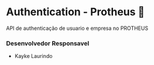 # Authentication - Protheus 📝
API de authenticação de usuario e empresa no PROTHEUS

### Desenvolvedor Responsavel
* Kayke Laurindo
